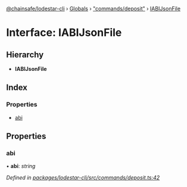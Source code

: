 [@chainsafe/lodestar-cli](../README.md) › [Globals](../globals.md) › ["commands/deposit"](../modules/_commands_deposit_.md) › [IABIJsonFile](_commands_deposit_.iabijsonfile.md)

# Interface: IABIJsonFile

## Hierarchy

* **IABIJsonFile**

## Index

### Properties

* [abi](_commands_deposit_.iabijsonfile.md#abi)

## Properties

###  abi

• **abi**: *string*

*Defined in [packages/lodestar-cli/src/commands/deposit.ts:42](https://github.com/ChainSafe/lodestar/blob/a47516d64/packages/lodestar-cli/src/commands/deposit.ts#L42)*
